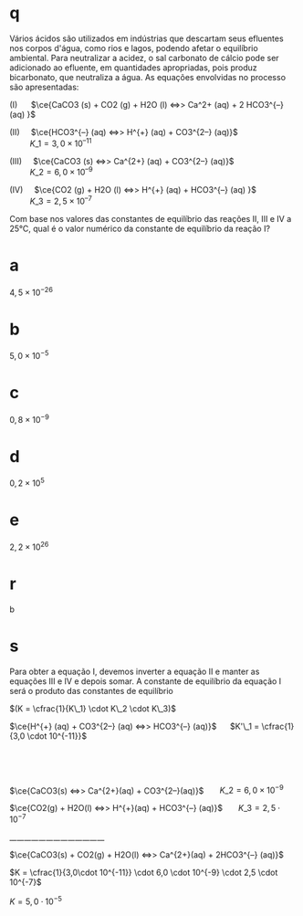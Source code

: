 # q
Vários ácidos são utilizados em indústrias que descartam seus efluentes nos corpos d'água, como rios e lagos, podendo afetar o equilíbrio ambiental. Para neutralizar a acidez, o sal carbonato de cálcio pode ser adicionado ao efluente, em quantidades apropriadas, pois produz bicarbonato, que neutraliza a água. As equações envolvidas no processo são apresentadas:

(I)      $\ce{CaCO3 (s) + CO2 (g) + H2O (l) <=>> Ca^2+ (aq) + 2 HCO3^{–} (aq) }$

(II)     $\ce{HCO3^{–} (aq) <=>> H^{+} (aq) + CO3^{2–} (aq)}$\
         $K\_ 1 = 3,0 \times 10^{–11}$

(III)     $\ce{CaCO3 (s) <=>> Ca^{2+} (aq) + CO3^{2–} (aq)}$\
         $K\_ 2 = 6,0 \times 10^{–9}$

(IV)     $\ce{CO2 (g) + H2O (l) <=>> H^{+} (aq) + HCO3^{–} (aq) }$\
         $K\_ 3 = 2,5 \times 10^{–7}$

Com base nos valores das constantes de equilíbrio das reações II, III e IV a 25°C, qual é o valor numérico da constante de equilíbrio da reação I?

# a
$4,5 \times 10^{-26}$

# b
$5,0 \times 10^{-5}$

# c
$0,8 \times 10^{-9}$

# d
$0,2 \times 10^5$

# e
$2,2 \times 10^{26}$

# r
b

# s
Para obter a equação I, devemos inverter a equação II e manter as equações III e IV e depois somar. A constante de equilíbrio da equação I será o produto das constantes de equilíbrio

$(K = \cfrac{1}{K\_1} \cdot K\_2 \cdot K\_3)$

$\ce{H^{+} (aq) + CO3^{2–} (aq) <=>> HCO3^{–} (aq)}$      $K'\_1 = \cfrac{1}{3,0 \cdot 10^{-11}}$

 

 

$\ce{CaCO3(s) <=>> Ca^{2+}(aq) + CO3^{2–}(aq)}$       $K\_2 = 6,0 \times 10^{-9}$

$\ce{CO2(g) + H2O(l) <=>> H^{+}(aq) + HCO3^{–} (aq)}$       $K\_3 = 2,5 \cdot 10^{-7}$

\__\__\__\__\__\__\__\__\__\__\__\__\__\__\__\__\__\__\__\__\__\__\__\__\__

$\ce{CaCO3(s) + CO2(g) + H2O(l) <=>> Ca^{2+}(aq) + 2HCO3^{–} (aq)}$

$K = \cfrac{1}{3,0\cdot 10^{-11}} \cdot 6,0 \cdot 10^{-9} \cdot 2,5 \cdot 10^{-7}$

$K = 5,0 \cdot 10^{-5}$
